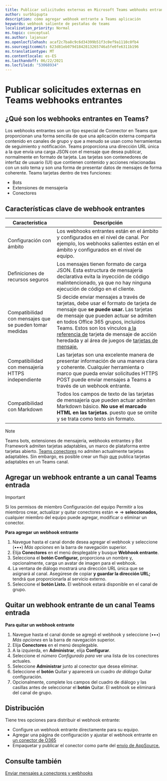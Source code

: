 ```yaml
---
title: Publicar solicitudes externas en Microsoft Teams webhooks entrantes
author: surbhigupta
description: cómo agregar webhook entrante a Teams aplicación
keywords: webhook saliente de pestañas de teams
localization_priority: Normal
ms.topic: conceptual
ms.author: lajanuar
ms.openlocfilehash: acaf2c7ba8c9c6d34399b51f3c0ef9a1110c0fb4
ms.sourcegitcommit: 623d81eb079d1842813265746a5fe0fe6311b196
ms.translationtype: MT
ms.contentlocale: es-ES
ms.lasthandoff: 06/22/2021
ms.locfileid: "53068934"
---
```

# <a name="post-external-requests-to-teams-with-incoming-webhooks"></a>Publicar solicitudes externas en Teams webhooks entrantes

## <a name="what-are-incoming-webhooks-in-teams"></a>¿Qué son los webhooks entrantes en Teams?

Los webhooks entrantes son un tipo especial de Connector en Teams que proporcionan una forma sencilla de que una aplicación externa comparta contenido en canales de grupo y que a menudo se usan como herramientas de seguimiento y notificación. Teams proporciona una dirección URL única a la que envía una carga JSON con el mensaje que desea publicar, normalmente en formato de tarjeta. Las tarjetas son contenedores de interfaz de usuario (UI) que contienen contenido y acciones relacionadas con un solo tema y son una forma de presentar datos de mensajes de forma coherente. Teams tarjetas dentro de tres funciones:

* Bots
* Extensiones de mensajería
* Conectores

## <a name="incoming-webhook-key-features"></a>Características clave de webhook entrantes

| Característica | Descripción |
| ------- | ----------- |
|Configuración con ámbito|Los webhooks entrantes están en el ámbito y configurados en el nivel de canal. Por ejemplo, los webhooks salientes están en el ámbito y configurados en el nivel de equipo.|
|Definiciones de recursos seguros|Los mensajes tienen formato de carga JSON. Esta estructura de mensajería declarativa evita la inyección de código malintencionado, ya que no hay ninguna ejecución de código en el cliente.|
|Compatibilidad con mensajes que se pueden tomar medidas|Si decide enviar mensajes a través de tarjetas, debe usar el formato de tarjeta de mensaje que **se puede usar.** Las tarjetas de mensaje que pueden actuar se admiten en todos Office 365 grupos, incluidos Teams. Estos son los vínculos [a la referencia de](/outlook/actionable-messages/message-card-reference) tarjeta de mensaje de acción heredada y al área de juegos de [tarjetas de mensaje.](https://messagecardplayground.azurewebsites.net)|
|Compatibilidad con mensajería HTTPS independiente| Las tarjetas son una excelente manera de presentar información de una manera clara y coherente. Cualquier herramienta o marco que pueda enviar solicitudes HTTPS POST puede enviar mensajes a Teams a través de un webhook entrante.|
|Compatibilidad con Markdown|Todos los campos de texto de las tarjetas de mensajería que pueden actuar admiten Markdown básico. **No use el marcado HTML en las tarjetas**. puesto que se omite y se trata como texto sin formato.|

> [!Note]
> Teams bots, extensiones de mensajería, webhooks entrantes y Bot Framework admiten tarjetas adaptables, un marco de plataforma entre tarjetas abierto. [Teams conectores](../../webhooks-and-connectors/how-to/connectors-creating.md) no admiten actualmente tarjetas adaptables. Sin embargo, es posible crear un flujo [que](https://flow.microsoft.com/blog/microsoft-flow-in-microsoft-teams/) publica tarjetas adaptables en un Teams canal.

## <a name="add-an-incoming-webhook-to-a-teams-channel"></a>Agregar un webhook entrante a un canal Teams entrada

> [!Important]  
> Si los permisos de miembro Configuración del equipo Permitir a los miembros crear, actualizar y quitar conectores están  =>    =>  **seleccionados,** cualquier miembro del equipo puede agregar, modificar o eliminar un conector.

**Para agregar un webhook entrante**

1. Navegue hasta el canal donde desea agregar el webhook y seleccione (&#8226;&#8226;&#8226;) *Más opciones* en la barra de navegación superior.
1. Elija **Conectores** en el menú desplegable y busque **Webhook entrante**.
1. Selecciona el **botón Configurar,** proporciona un nombre y, opcionalmente, carga un avatar de imagen para el webhook.
1. La ventana de diálogo mostrará una dirección URL única que se asignará al canal. Asegúrese de copiar **y guardar la dirección URL;** tendrá que proporcionarla al servicio externo.
1. Seleccione el **botón Listo.** El webhook estará disponible en el canal de grupo.

## <a name="remove-an-incoming-webhook-from-a-teams-channel"></a>Quitar un webhook entrante de un canal Teams entrada

**Para quitar un webhook entrante**

1. Navegue hasta el canal donde se agregó el webhook y seleccione (&#8226;&#8226;&#8226;) *Más opciones* en la barra de navegación superior.
1. Elija **Conectores** en el menú desplegable.
1. A la izquierda, en **Administrar**, elija **Configurar**.
1. Seleccione el *número Configurado para* ver una lista de los conectores actuales.
1. Seleccione **Administrar** junto al conector que desea eliminar.
1. Seleccione el **botón** Quitar y aparecerá un cuadro *de diálogo* Quitar configuración.
1. Opcionalmente, complete los campos del cuadro de diálogo y las casillas antes de seleccionar el **botón** Quitar. El webhook se eliminará del canal de grupo.

## <a name="distribution"></a>Distribución

Tiene tres opciones para distribuir el webhook entrante:

* Configure un webhook entrante directamente para su equipo.
* Agregar una página de configuración y ajustar el webhook entrante en [un conector de O365](~/webhooks-and-connectors/how-to/connectors-creating.md)
* Empaquetar y publicar el conector como parte del [envío de AppSource.](~/concepts/deploy-and-publish/office-store-guidance.md)

## <a name="see-also"></a>Consulte también

[Enviar mensajes a conectores y webhooks](~/webhooks-and-connectors/how-to/connectors-using.md)
